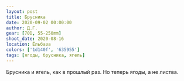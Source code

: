 ```yaml
---
layout: post
title: Брусника
date: 2020-09-02 00:00:00
author: Д.Г.
gear: [70D, 55-250mm]
shoot_date: 2020-08-16
location: Ёльбаза
colors: ['1d140f', '635955']
tags: [ягоды, брусника, ягель]
---
```

Брусника и ягель, как в прошлый раз. Но теперь ягоды, а не листва.

